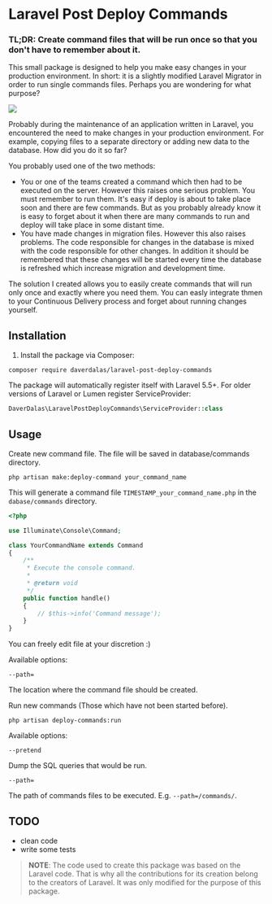 # Laravel Post Deploy Commands
### TL;DR: Create command files that will be run once so that you don't have to remember about it.

This small package is designed to help you make easy changes in your production environment. In short: it is a slightly modified Laravel Migrator in order to run single commands files. Perhaps you are wondering for what purpose?

![](https://i.imgur.com/Br00TCn.gif)

Probably during the maintenance of an application written in Laravel, you encountered the need to make changes in your production environment. For example, copying files to a separate directory or adding new data to the database. How did you do it so far?

You probably used one of the two methods:  

- You or one of the teams created a command which then had to be executed on the server. However this raises one serious problem. You must remember to run them. It's easy if deploy is about to take place soon and there are few commands. But as you probably already know it is easy to forget about it when there are many commands to run and deploy will take place in some distant time.
- You have made changes in migration files. However this also raises problems. The code responsible for changes in the database is mixed with the code responsible for other changes. In addition it should be remembered that these changes will be started every time the database is refreshed which increase migration and development time.

The solution I created allows you to easily create commands that will run only once and exactly where you need them. You can easly integrate thmen to your Continuous Delivery process and forget about running changes yourself.

## Installation
1. Install the package via Composer:
```
composer require daverdalas/laravel-post-deploy-commands
```
The package will automatically register itself with Laravel 5.5+. For older versions of Laravel or Lumen register ServiceProvider:
```php
DaverDalas\LaravelPostDeployCommands\ServiceProvider::class
```
## Usage
Create new command file. The file will be saved in database/commands directory.
```
php artisan make:deploy-command your_command_name
```

This will generate a command file `TIMESTAMP_your_command_name.php` in the `dabase/commands` directory.
```php
<?php

use Illuminate\Console\Command;

class YourCommandName extends Command
{
    /**
     * Execute the console command.
     *
     * @return void
     */
    public function handle()
    {
        // $this->info('Command message');
    }
}
```
You can freely edit file at your discretion :)

Available options:
```
--path=
```
The location where the command file should be created.

Run new commands (Those which have not been started before).
```
php artisan deploy-commands:run
```
Available options:
```
--pretend
```
Dump the SQL queries that would be run.
```
--path=
```
The path of commands files to be executed. E.g. `--path=/commands/`.
## TODO
- clean code
- write some tests

> **NOTE**: The code used to create this package was based on the Laravel code. That is why all the contributions for its creation belong to the creators of Laravel. It was only modified for the purpose of this package.
